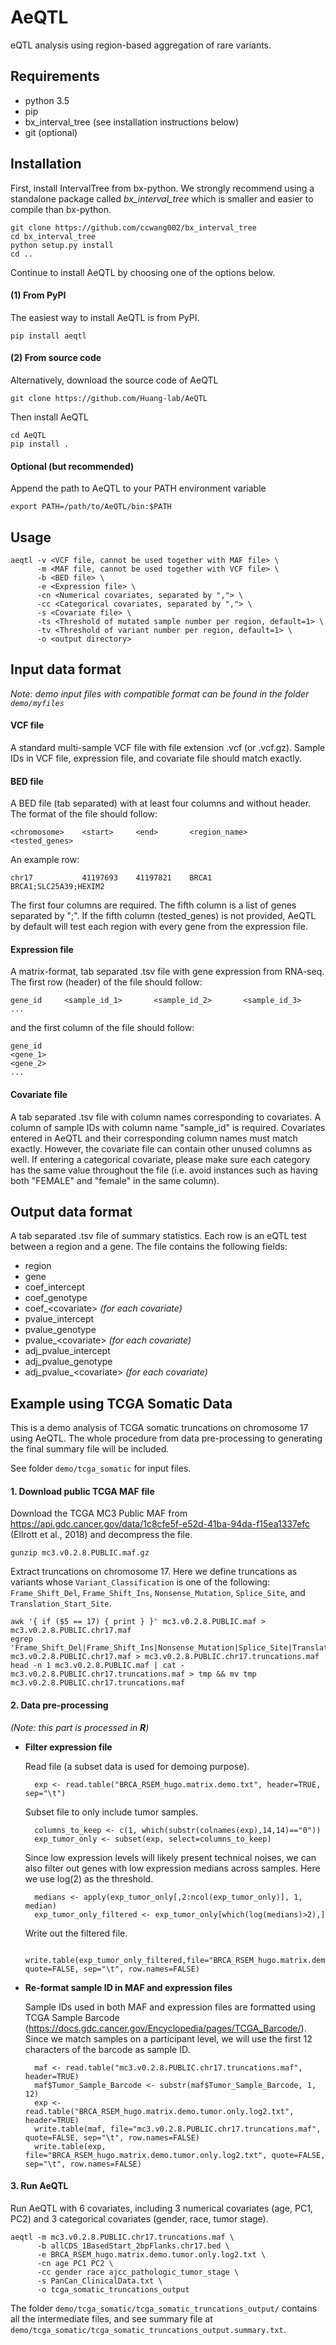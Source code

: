 # AeQTL

eQTL analysis using region-based aggregation of rare variants. 

## Requirements

- python 3.5
- pip
- bx_interval_tree (see installation instructions below)
- git (optional)

## Installation

First, install IntervalTree from bx-python. We strongly recommend using a standalone package called *bx_interval_tree* which is smaller and easier to compile than bx-python. 

```
git clone https://github.com/ccwang002/bx_interval_tree
cd bx_interval_tree
python setup.py install
cd ..
```

Continue to install AeQTL by choosing one of the options below.

#### (1) From PyPI

The easiest way to install AeQTL is from PyPI.

	pip install aeqtl

#### (2) From source code

Alternatively, download the source code of AeQTL

	git clone https://github.com/Huang-lab/AeQTL

Then install AeQTL

	cd AeQTL
	pip install .

#### Optional (but recommended)

Append the path to AeQTL to your PATH environment variable

	export PATH=/path/to/AeQTL/bin:$PATH

## Usage

	aeqtl -v <VCF file, cannot be used together with MAF file> \
	      -m <MAF file, cannot be used together with VCF file> \
	      -b <BED file> \
	      -e <Expression file> \
	      -cn <Numerical covariates, separated by ","> \
	      -cc <Categorical covariates, separated by ","> \
	      -s <Covariate file> \
	      -ts <Threshold of mutated sample number per region, default=1> \
	      -tv <Threshold of variant number per region, default=1> \
          -o <output directory>

## Input data format

*Note: demo input files with compatible format can be found in the folder `demo/myfiles`*

#### VCF file

A standard multi-sample VCF file with file extension .vcf (or .vcf.gz). Sample IDs in VCF file, expression file, and covariate file should match exactly. 

#### BED file

A BED file (tab separated) with at least four columns and without header. The format of the file should follow:

	<chromosome>	<start>		<end>		<region_name>		<tested_genes>

An example row:

	chr17			41197693	41197821	BRCA1				BRCA1;SLC25A39;HEXIM2

The first four columns are required. The fifth column is a list of genes separated by ";". If the fifth column (tested_genes) is not provided, AeQTL by default will test each region with every gene from the expression file. 

#### Expression file

A matrix-format, tab separated .tsv file with gene expression from RNA-seq. The first row (header) of the file should follow:

	gene_id		<sample_id_1>		<sample_id_2>		<sample_id_3>		...

and the first column of the file should follow:

	gene_id
	<gene_1>
	<gene_2>
	...

#### Covariate file

A tab separated .tsv file with column names corresponding to covariates. A column of sample IDs with column name "sample_id" is required. Covariates entered in AeQTL and their corresponding column names must match exactly. However, the covariate file can contain other unused columns as well. If entering a categorical covariate, please make sure each category has the same value throughout the file (i.e. avoid instances such as having both "FEMALE" and "female" in the same column).


## Output data format

A tab separated .tsv file of summary statistics. Each row is an eQTL test between a region and a gene. The file contains the following fields:

- region
- gene
- coef_intercept
- coef_genotype
- coef_\<covariate> *(for each covariate)*
- pvalue_intercept
- pvalue_genotype
- pvalue_\<covariate> *(for each covariate)*
- adj_pvalue_intercept
- adj_pvalue_genotype
- adj_pvalue_\<covariate> *(for each covariate)*


## Example using TCGA Somatic Data

This is a demo analysis of TCGA somatic truncations on chromosome 17 using AeQTL. The whole procedure from data pre-processing to generating the final summary file will be included. 

See folder `demo/tcga_somatic` for input files.

#### 1. Download public TCGA MAF file

Download the TCGA MC3 Public MAF from <https://api.gdc.cancer.gov/data/1c8cfe5f-e52d-41ba-94da-f15ea1337efc> (Ellrott et al., 2018) and decompress the file.
    
    gunzip mc3.v0.2.8.PUBLIC.maf.gz

Extract truncations on chromosome 17. Here we define truncations as variants whose `Variant_Classification` is one of the following: `Frame_Shift_Del`, `Frame_Shift_Ins`, `Nonsense_Mutation`, `Splice_Site`, and `Translation_Start_Site`.
    
    awk '{ if ($5 == 17) { print } }' mc3.v0.2.8.PUBLIC.maf > mc3.v0.2.8.PUBLIC.chr17.maf
    egrep 'Frame_Shift_Del|Frame_Shift_Ins|Nonsense_Mutation|Splice_Site|Translation_Start_Site' mc3.v0.2.8.PUBLIC.chr17.maf > mc3.v0.2.8.PUBLIC.chr17.truncations.maf
    head -n 1 mc3.v0.2.8.PUBLIC.maf | cat - mc3.v0.2.8.PUBLIC.chr17.truncations.maf > tmp && mv tmp mc3.v0.2.8.PUBLIC.chr17.truncations.maf

#### 2. Data pre-processing
*(Note: this part is processed in **R**)*

- **Filter expression file**
    
    Read file (a subset data is used for demoing purpose).

        exp <- read.table("BRCA_RSEM_hugo.matrix.demo.txt", header=TRUE, sep="\t")
    
    Subset file to only include tumor samples.

        columns_to_keep <- c(1, which(substr(colnames(exp),14,14)=="0"))
        exp_tumor_only <- subset(exp, select=columns_to_keep)
    
    Since low expression levels will likely present technical noises, we can also filter out genes with low expression medians across samples. Here we use log(2) as the threshold.
    
        medians <- apply(exp_tumor_only[,2:ncol(exp_tumor_only)], 1, median)
        exp_tumor_only_filtered <- exp_tumor_only[which(log(medians)>2),]
    
    Write out the filtered file.
    
        write.table(exp_tumor_only_filtered,file="BRCA_RSEM_hugo.matrix.demo.tumor.only.log2.txt", quote=FALSE, sep="\t", row.names=FALSE)
    
- **Re-format sample ID in MAF and expression files**

    Sample IDs used in both MAF and expression files are formatted using TCGA Sample Barcode (<https://docs.gdc.cancer.gov/Encyclopedia/pages/TCGA_Barcode/>). Since we match samples on a participant level, we will use the first 12 characters of the barcode as sample ID.
    
        maf <- read.table("mc3.v0.2.8.PUBLIC.chr17.truncations.maf", header=TRUE)
        maf$Tumor_Sample_Barcode <- substr(maf$Tumor_Sample_Barcode, 1, 12)
        exp <- read.table("BRCA_RSEM_hugo.matrix.demo.tumor.only.log2.txt", header=TRUE)
        write.table(maf, file="mc3.v0.2.8.PUBLIC.chr17.truncations.maf", quote=FALSE, sep="\t", row.names=FALSE)
        write.table(exp, file="BRCA_RSEM_hugo.matrix.demo.tumor.only.log2.txt", quote=FALSE, sep="\t", row.names=FALSE)

#### 3. Run AeQTL

Run AeQTL with 6 covariates, including 3 numerical covariates (age, PC1, PC2) and 3 categorical covariates (gender, race, tumor stage).  

    aeqtl -m mc3.v0.2.8.PUBLIC.chr17.truncations.maf \
          -b allCDS_1BasedStart_2bpFlanks.chr17.bed \
          -e BRCA_RSEM_hugo.matrix.demo.tumor.only.log2.txt \
          -cn age PC1 PC2 \
          -cc gender race ajcc_pathologic_tumor_stage \
          -s PanCan_ClinicalData.txt \
          -o tcga_somatic_truncations_output
          
The folder `demo/tcga_somatic/tcga_somatic_truncations_output/` contains all the intermediate files, and see summary file at `demo/tcga_somatic/tcga_somatic_truncations_output.summary.txt`.

